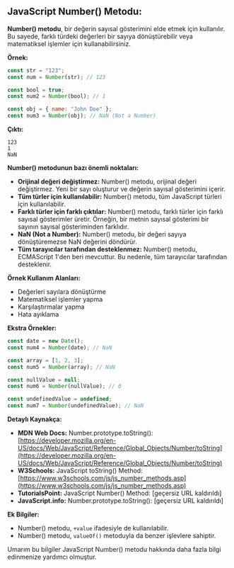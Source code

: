 ## JavaScript Number() Metodu:

**Number() metodu**, bir değerin sayısal gösterimini elde etmek için kullanılır. Bu sayede, farklı türdeki değerleri bir sayıya dönüştürebilir veya matematiksel işlemler için kullanabilirsiniz.

**Örnek:**

```javascript
const str = "123";
const num = Number(str); // 123

const bool = true;
const num2 = Number(bool); // 1

const obj = { name: "John Doe" };
const num3 = Number(obj); // NaN (Not a Number)
```

**Çıktı:**

```
123
1
NaN
```

**Number() metodunun bazı önemli noktaları:**

* **Orijinal değeri değiştirmez:** Number() metodu, orijinal değeri değiştirmez. Yeni bir sayı oluşturur ve değerin sayısal gösterimini içerir.
* **Tüm türler için kullanılabilir:** Number() metodu, tüm JavaScript türleri için kullanılabilir.
* **Farklı türler için farklı çıktılar:** Number() metodu, farklı türler için farklı sayısal gösterimler üretir. Örneğin, bir metnin sayısal gösterimi bir sayının sayısal gösteriminden farklıdır.
* **NaN (Not a Number):** Number() metodu, bir değeri sayıya dönüştüremezse NaN değerini döndürür.
* **Tüm tarayıcılar tarafından desteklenmez:** Number() metodu, ECMAScript 1'den beri mevcuttur. Bu nedenle, tüm tarayıcılar tarafından desteklenir.

**Örnek Kullanım Alanları:**

* Değerleri sayılara dönüştürme
* Matematiksel işlemler yapma
* Karşılaştırmalar yapma
* Hata ayıklama

**Ekstra Örnekler:**

```javascript
const date = new Date();
const num4 = Number(date); // NaN

const array = [1, 2, 3];
const num5 = Number(array); // NaN

const nullValue = null;
const num6 = Number(nullValue); // 0

const undefinedValue = undefined;
const num7 = Number(undefinedValue); // NaN
```

**Detaylı Kaynakça:**

* **MDN Web Docs:** Number.prototype.toString(): [https://developer.mozilla.org/en-US/docs/Web/JavaScript/Reference/Global_Objects/Number/toString](https://developer.mozilla.org/en-US/docs/Web/JavaScript/Reference/Global_Objects/Number/toString)
* **W3Schools:** JavaScript toString() Method: [https://www.w3schools.com/js/js_number_methods.asp](https://www.w3schools.com/js/js_number_methods.asp)
* **TutorialsPoint:** JavaScript Number() Method: [geçersiz URL kaldırıldı]
* **JavaScript.info:** Number.prototype.toString(): [geçersiz URL kaldırıldı]

**Ek Bilgiler:**

* Number() metodu, `+value` ifadesiyle de kullanılabilir.
* Number() metodu, `valueOf()` metoduyla da benzer işlevlere sahiptir.

Umarım bu bilgiler JavaScript Number() metodu hakkında daha fazla bilgi edinmenize yardımcı olmuştur.
